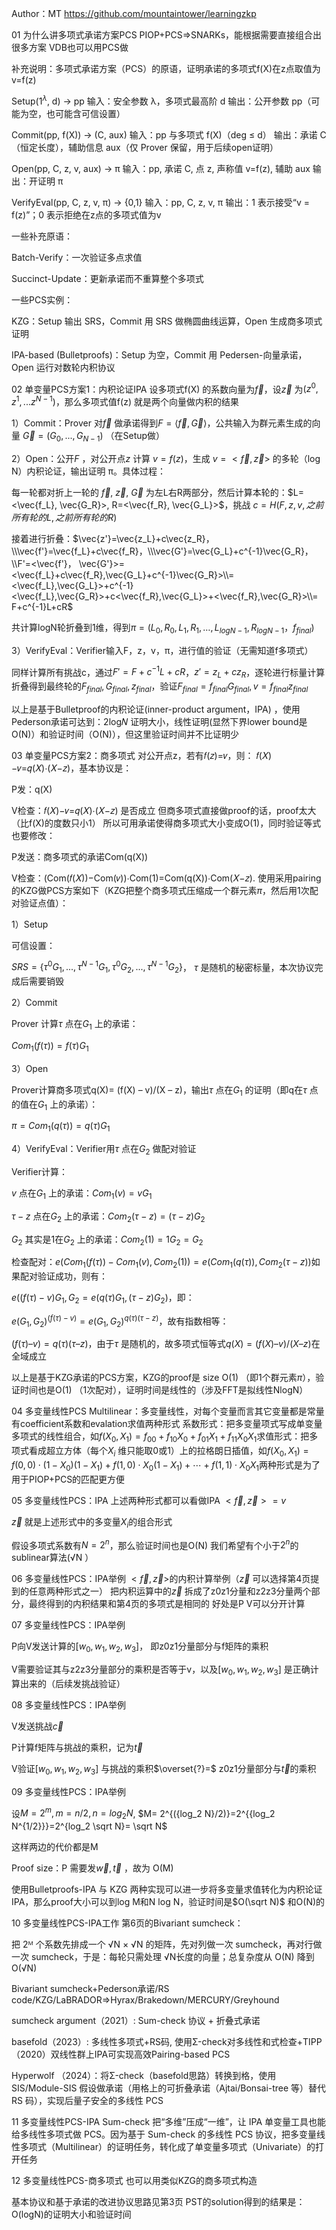 Author：MT
https://github.com/mountaintower/learningzkp

01 为什么讲多项式承诺方案PCS
PIOP+PCS=>SNARKs，能根据需要直接组合出很多方案
VDB也可以用PCS做

补充说明：多项式承诺方案（PCS）的原语，证明承诺的多项式f(X)在z点取值为v=f(z)

Setup($1^λ$, d) → pp
    输入：安全参数 λ，多项式最高阶 d
    输出：公开参数 pp（可能为空，也可能含可信设置）

Commit(pp, f(X)) → (C, aux)
    输入：pp 与多项式 f(X)（deg ≤ d）
    输出：承诺 C（恒定长度），辅助信息 aux（仅 Prover 保留，用于后续open证明）

Open(pp, C, z, v, aux) → π
    输入：pp, 承诺 C, 点 z, 声称值 v=f(z), 辅助 aux
    输出：开证明 π

VerifyEval(pp, C, z, v, π) → {0,1}
    输入：pp, C, z, v, π
    输出：1 表示接受“v = f(z)”；0 表示拒绝在z点的多项式值为v

一些补充原语：

Batch-Verify：一次验证多点求值

Succinct-Update：更新承诺而不重算整个多项式

一些PCS实例：

KZG：Setup 输出 SRS，Commit 用 SRS 做椭圆曲线运算，Open 生成商多项式证明

IPA-based (Bulletproofs)：Setup 为空，Commit 用 Pedersen-向量承诺，Open 运行对数轮内积协议

02 单变量PCS方案1：内积论证IPA
设多项式f(X) 的系数向量为$\vec{f}$，设$\vec{z}$ 为$(z^0,z^1, ...z^{N-1})$，那么多项式值f(z) 就是两个向量做内积的结果

1）Commit：Prover 对$\vec{f}$ 做承诺得到$F=  ⟨\vec{f}, \vec{G}⟩$，公共输入为群元素生成的向量 $\vec{G}=(G_0,..., G_{N-1})$ （在Setup做）

2）Open：公开$F$ ，对公开点$z$ 计算 $v=f(z)$，生成 $v=<\vec{f}, \vec{z}>$ 的多轮（log N）内积论证，输出证明 π。具体过程：

每一轮都对折上一轮的 $\vec{f}$, $\vec{z}$, $\vec{G}$ 为左L右R两部分，然后计算本轮的：$L=<\vec{f_L}, \vec{G_R}>, R=<\vec{f_R}, \vec{G_L}>$，挑战 $c=H(F, z, v, 之前所有轮的L,之前所有轮的R)$

接着进行折叠：$\vec{z'}=\vec{z_L}+c\vec{z_R}，\\\vec{f'}=\vec{f_L}+c\vec{f_R}，\\\vec{G'}=\vec{G_L}+c^{-1}\vec{G_R}，\\F'=<\vec{f'}， \vec{G'}>=<\vec{f_L}+c\vec{f_R},\vec{G_L}+c^{-1}\vec{G_R}>\\=<\vec{f_L},\vec{G_L}>+c^{-1}<\vec{f_L},\vec{G_R}>+c<\vec{f_R},\vec{G_L}>+<\vec{f_R},\vec{G_R}>\\= F+c^{-1}L+cR$

共计算logN轮折叠到1维，得到$π=(L_0,R_0, L_1,R_1, …, L_{logN-1},R_{logN-1}，f_{final})$

3）VerifyEval：Verifier输入F，z，v，π，进行值的验证（无需知道f多项式）

同样计算所有挑战c，通过$F'= F+c^{-1}L+cR$，${z'}={z_L}+c{z_R}$，逐轮进行标量计算折叠得到最终轮的$F_{final}, G_{final}, z_{final}$，验证$F_{final}=f_{final} G_{final}, v=f_{final} z_{final}$

以上是基于Bulletproof的内积论证(inner-product argument，IPA) ，使用Pederson承诺可达到：2log𝑁 证明大小，线性证明(显然下界lower bound是O(N)）和验证时间（O(N)），但这里验证时间并不比证明少

03 单变量PCS方案2：商多项式
对公开点z，若有𝑓(𝑧)=𝑣，则： 𝑓(𝑋)−𝑣=𝑞(𝑋)⋅(𝑋−𝑧)，基本协议是：

P发：q(X)

V检查：𝑓(𝑋)−𝑣=𝑞(𝑋)⋅(𝑋−𝑧) 是否成立
但商多项式直接做proof的话，proof太大（比f(X)的度数只小1）
所以可用承诺使得商多项式大小变成O(1)，同时验证等式也要修改：

P发送：商多项式的承诺Com(q(X))

V检查：(Com(𝑓(𝑋))−Com(𝑣))⋅Com(1)=Com(q(X))⋅Com(𝑋−𝑧).
使用采用pairing的KZG做PCS方案如下（KZG把整个商多项式压缩成一个群元素$\pi$，然后用1次配对验证点值）：

1）Setup

可信设置：

$SRS=\{\tau^0 G_1, ..., \tau^{N-1} G_1, \tau^0 G_2, ..., \tau^{N-1} G_2\}$， $\tau$ 是随机的秘密标量，本次协议完成后需要销毁

2）Commit

Prover 计算$\tau$ 点在$G_1$ 上的承诺：

$Com_1(f(\tau))=f(\tau)G_1$

3）Open

Prover计算商多项式q(X)= (f(X) – v)/(X – z)，输出$\tau$ 点在$G_1$ 的证明（即q在$\tau$ 点的值在$G_1$ 上的承诺）：

$\pi=Com_1(q(\tau))=q(\tau)G_1$

4）VerifyEval：Verifier用$\tau$ 点在$G_2$ 做配对验证

Verifier计算：

$v$ 点在$G_1$ 上的承诺：$Com_1(v)=v G_1$

$\tau-z$ 点在$G_2$ 上的承诺：$Com_2(\tau-z)= (\tau-z)G_2$

$G_2$ 其实是1在$G_2$ 上的承诺：$Com_2(1)= 1 G_2= G_2$

检查配对：$e(Com_1(f(\tau))-Com_1(v), Com_2(1))=e(Com_1(q(\tau)),Com_2(\tau-z) )$如果配对验证成功，则有：

$e((f(\tau)-v)G_1, G_2=e(q(\tau)G_1,(\tau-z)G_2)$，即：

$e(G_1,G_2)^{(f(\tau)-v)}=e(G_1,G_2)^{q(\tau)(\tau-z)}$，故有指数相等：

$(f(\tau) – v)=q(\tau)(\tau – z)$，由于$\tau$ 是随机的，故多项式恒等式$q(X)= (f(X) – v)/(X – z)$在全域成立

以上是基于KZG承诺的PCS方案，KZG的proof是 size O(1) （即1个群元素$\pi$），验证时间也是O(1) （1次配对），证明时间是线性的（涉及FFT是拟线性NlogN）

04 多变量线性PCS
Multilinear：多变量线性，对每个变量而言其它变量都是常量
有coefficient系数和evalation求值两种形式
系数形式：把多变量项式写成单变量多项式的线性组合，如$f(X_0​,X_1​)=f_{00}​+f_{10​}X_0​+f_{01​}X_1​+f_{11}​X_0​X_1​$
求值形式：把多项式看成超立方体（每个$X_i$ 维只能取0或1）上的拉格朗日插值，如$f(X_0​,X_1​)=f(0,0)⋅(1−X_0​)(1−X_1​)+f(1,0)⋅X_0​(1−X_1​)+⋯+f(1,1)⋅X_0​X_1​$两种形式是为了用于PIOP+PCS的匹配更方便

05 多变量线性PCS：IPA
上述两种形式都可以看做IPA $<\vec{f}, \vec{z}>= v$

$\vec{z}$ 就是上述形式中的多变量$X_i$的组合形式

假设多项式系数有$N=2^n$，那么验证时间也是O(N)
我们希望有个小于$2^n$的sublinear算法(√N ）

06 多变量线性PCS：IPA举例
$<\vec{f}, \vec{z}>$的内积计算举例（$\vec{z}$ 可以选择第4页提到的任意两种形式之一）
把内积运算中的$\vec{z}$ 拆成了z0z1分量和z2z3分量两个部分，最终得到的内积结果和第4页的多项式是相同的
好处是P V可以分开计算

07 多变量线性PCS：IPA举例

P向V发送计算的$[w_0, w_1, w_2, w_3]$， 即z0z1分量部分与f矩阵的乘积

V需要验证其与z2z3分量部分的乘积是否等于v，以及$[w_0, w_1, w_2, w_3]$ 是正确计算出来的（后续发挑战验证）

08 多变量线性PCS：IPA举例

V发送挑战$\vec{c}$

P计算f矩阵与挑战的乘积，记为$\vec{t}$

V验证$[w_0, w_1, w_2, w_3]$ 与挑战的乘积$\overset{?}=$ z0z1分量部分与$\vec{t}$的乘积

09 多变量线性PCS：IPA举例

设$M=2^m, m=n/2, n= log_2 N$, $M= 2^{({log_2 N}/2)}=2^{{log_2 N^{1/2}}}=2^{log_2 \sqrt N}= \sqrt N$

这样两边的代价都是M

Proof size：P 需要发$\vec{w},\vec{t}$ ，故为 O(M)

使用Bulletproofs-IPA 与 KZG 两种实现可以进一步将多变量求值转化为内积论证IPA，那么proof大小可以到log M和N log N，验证时间是$O(\sqrt N)$ 和O(N)的

10 多变量线性PCS-IPA工作
第6页的Bivariant sumcheck：

把 2ᴹ 个系数先排成一个 √N × √N 的矩阵，先对列做一次 sumcheck，再对行做一次 sumcheck，于是：每轮只需处理 √N长度的向量；总复杂度从 O(N) 降到 O(√N)

Bivariant sumcheck+Pederson承诺/RS code/KZG/LaBRADOR=>Hyrax/Brakedown/MERCURY/Greyhound

sumcheck argument（2021）: Sum-check 协议 + 折叠式承诺

basefold（2023）: 多线性多项式+RS码, 使用Σ-check对多线性和式检查+TIPP（2020）双线性群上IPA可实现高效Pairing-based PCS

Hyperwolf （2024）：将Σ-check（basefold思路）转换到格，使用SIS/Module-SIS 假设做承诺（用格上的可折叠承诺（Ajtai/Bonsai-tree 等）替代 RS 码），实现后量子安全的多线性 PCS

11 多变量线性PCS-IPA
Sum-check 把“多维”压成“一维”，让 IPA 单变量工具也能给多线性多项式做 PCS。因为基于 Sum-check 的多线性 PCS 协议，把多变量线性多项式（Multilinear）的证明任务，转化成了单变量多项式（Univariate）的打开任务

12 多变量线性PCS-商多项式
也可以用类似KZG的商多项式构造

基本协议和基于承诺的改进协议思路见第3页
PST的solution得到的结果是：O(logN)的证明大小和验证时间
